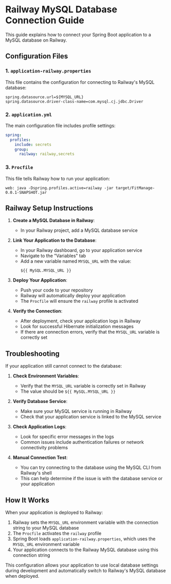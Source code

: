 # Railway MySQL Database Connection Guide

This guide explains how to connect your Spring Boot application to a MySQL database on Railway.

## Configuration Files

### 1. `application-railway.properties`

This file contains the configuration for connecting to Railway's MySQL database:

```properties
spring.datasource.url=${MYSQL_URL}
spring.datasource.driver-class-name=com.mysql.cj.jdbc.Driver
```

### 2. `application.yml`

The main configuration file includes profile settings:

```yaml
spring:
  profiles:
    include: secrets
    group:
      railway: railway,secrets
```

### 3. `Procfile`

This file tells Railway how to run your application:

```
web: java -Dspring.profiles.active=railway -jar target/FitManage-0.0.1-SNAPSHOT.jar
```

## Railway Setup Instructions

1. **Create a MySQL Database in Railway**:
   - In your Railway project, add a MySQL database service

2. **Link Your Application to the Database**:
   - In your Railway dashboard, go to your application service
   - Navigate to the "Variables" tab
   - Add a new variable named `MYSQL_URL` with the value:
     ```
     ${{ MySQL.MYSQL_URL }}
     ```

3. **Deploy Your Application**:
   - Push your code to your repository
   - Railway will automatically deploy your application
   - The `Procfile` will ensure the `railway` profile is activated

4. **Verify the Connection**:
   - After deployment, check your application logs in Railway
   - Look for successful Hibernate initialization messages
   - If there are connection errors, verify that the `MYSQL_URL` variable is correctly set

## Troubleshooting

If your application still cannot connect to the database:

1. **Check Environment Variables**:
   - Verify that the `MYSQL_URL` variable is correctly set in Railway
   - The value should be `${{ MySQL.MYSQL_URL }}`

2. **Verify Database Service**:
   - Make sure your MySQL service is running in Railway
   - Check that your application service is linked to the MySQL service

3. **Check Application Logs**:
   - Look for specific error messages in the logs
   - Common issues include authentication failures or network connectivity problems

4. **Manual Connection Test**:
   - You can try connecting to the database using the MySQL CLI from Railway's shell
   - This can help determine if the issue is with the database service or your application

## How It Works

When your application is deployed to Railway:

1. Railway sets the `MYSQL_URL` environment variable with the connection string to your MySQL database
2. The `Procfile` activates the `railway` profile
3. Spring Boot loads `application-railway.properties`, which uses the `MYSQL_URL` environment variable
4. Your application connects to the Railway MySQL database using this connection string

This configuration allows your application to use local database settings during development and automatically switch to Railway's MySQL database when deployed.
